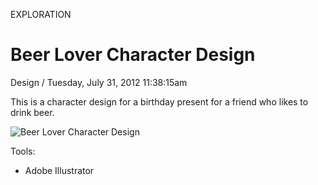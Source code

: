 <p class="type">EXPLORATION</p>

# Beer Lover Character Design

<p class="meta">Design  /  Tuesday, July 31, 2012 11:38:15am</p>

This is a character design for a birthday present for a friend who likes to drink beer.

![Beer Lover Character Design](https://farooq-agent.web.app/assets/images/works/details/44-beer-lover-character-design/i23.png)

Tools:
- Adobe Illustrator

